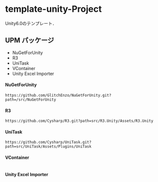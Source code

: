 # template-unity-Project
Unity6.0のテンプレート．




## UPM パッケージ

- NuGetForUnity
- R3
- UniTask
- VContainer
- Unity Excel Importer



#### NuGetForUnity

```
https://github.com/GlitchEnzo/NuGetForUnity.git?path=/src/NuGetForUnity
```


#### R3

```
https://github.com/Cysharp/R3.git?path=src/R3.Unity/Assets/R3.Unity
```

#### UniTask

```
https://github.com/Cysharp/UniTask.git?path=src/UniTask/Assets/Plugins/UniTask
```

#### VContainer

```
```

#### Unity Excel Importer

```
```